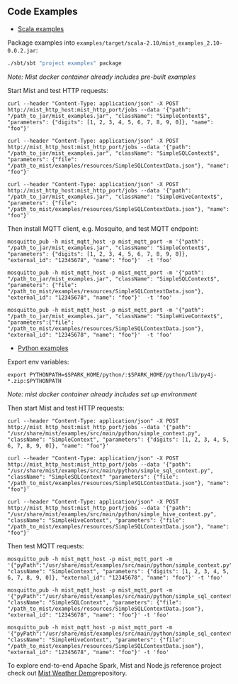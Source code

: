 ## Code Examples

* [Scala examples](https://github.com/Hydrospheredata/mist/tree/master/examples/src/main/scala)

Package examples into `examples/target/scala-2.10/mist_examples_2.10-0.0.2.jar`: 

```sh
./sbt/sbt "project examples" package
```

_Note: Mist docker container already includes pre-built examples_

Start Mist and test HTTP requests:

```
curl --header "Content-Type: application/json" -X POST http://mist_http_host:mist_http_port/jobs --data '{"path": "/path_to_jar/mist_examples.jar", "className": "SimpleContext$", "parameters": {"digits": [1, 2, 3, 4, 5, 6, 7, 8, 9, 0]}, "name": "foo"}'

curl --header "Content-Type: application/json" -X POST http://mist_http_host:mist_http_port/jobs --data '{"path": "/path_to_jar/mist_examples.jar", "className": "SimpleSQLContext$", "parameters": {"file": "/path_to_mist/examples/resources/SimpleSQLContextData.json"}, "name": "foo"}'

curl --header "Content-Type: application/json" -X POST http://mist_http_host:mist_http_port/jobs --data '{"path": "/path_to_jar/mist_examples.jar", "className": "SimpleHiveContext$", "parameters": {"file": "/path_to_mist/examples/resources/SimpleSQLContextData.json"}, "name": "foo"}'

```

Then install MQTT client, e.g. Mosquito, and test MQTT endpoint:

```
mosquitto_pub -h mist_mqtt_host -p mist_mqtt_port -m '{"path": "/path_to_jar/mist_examples.jar", "className": "SimpleContext$", "parameters": {"digits": [1, 2, 3, 4, 5, 6, 7, 8, 9, 0]}, "external_id": "12345678", "name": "foo"}'  -t 'foo'

mosquitto_pub -h mist_mqtt_host -p mist_mqtt_port -m '{"path": "/path_to_jar/mist_examples.jar", "className": "SimpleSQLContext$", "parameters": {"file": "/path_to_mist/examples/resources/SimpleSQLContextData.json"}, "external_id": "12345678", "name": "foo"}'  -t 'foo'

mosquitto_pub -h mist_mqtt_host -p mist_mqtt_port -m '{"path": "/path_to_jar/mist_examples.jar", "className": "SimpleHiveContext$", "parameters":{"file": "/path_to_mist/examples/resources/SimpleSQLContextData.json"}, "external_id": "12345678", "name": "foo"}'  -t 'foo'

```

* [Python examples](https://github.com/Hydrospheredata/mist/tree/master/examples/src/main/python)

Export env variables: 

```
export PYTHONPATH=$SPARK_HOME/python/:$SPARK_HOME/python/lib/py4j-*.zip:$PYTHONPATH
```
_Note: mist docker container already includes set up environment_

Then start Mist and test HTTP requests:

``` 
curl --header "Content-Type: application/json" -X POST http://mist_http_host:mist_http_port/jobs --data '{"path": "/usr/share/mist/examples/src/main/python/simple_context.py", "className": "SimpleContext", "parameters": {"digits": [1, 2, 3, 4, 5, 6, 7, 8, 9, 0]}, "name": "foo"}'

curl --header "Content-Type: application/json" -X POST http://mist_http_host:mist_http_port/jobs --data '{"path": "/usr/share/mist/examples/src/main/python/simple_sql_context.py", "className": "SimpleSQLContext" "parameters": {"file": "/path_to_mist/examples/resources/SimpleSQLContextData.json"}, "name": "foo"}'

curl --header "Content-Type: application/json" -X POST http://mist_http_host:mist_http_port/jobs --data '{"path": "/usr/share/mist/examples/src/main/python/simple_hive_context.py", "className": "SimpleHiveContext", "parameters": {"file": "/path_to_mist/examples/resources/SimpleSQLContextData.json"}, "name": "foo"}'
```

Then test MQTT requests:

```
mosquitto_pub -h mist_mqtt_host -p mist_mqtt_port -m '{"pyPath":"/usr/share/mist/examples/src/main/python/simple_context.py", "className": "SimpleContext", "parameters": {"digits": [1, 2, 3, 4, 5, 6, 7, 8, 9, 0]}, "external_id": "12345678", "name": "foo"}' -t 'foo'

mosquitto_pub -h mist_mqtt_host -p mist_mqtt_port -m '{"pyPath":"/usr/share/mist/examples/src/main/python/simple_sql_context.py", "className": "SimpleSQLContext", "parameters": {"file": "/path_to_mist/examples/resources/SimpleSQLContextData.json"}, "external_id": "12345678", "name": "foo"}' -t 'foo'

mosquitto_pub -h mist_mqtt_host -p mist_mqtt_port -m '{"pyPath":"/usr/share/mist/examples/src/main/python/simple_sql_context.py", "className": "SimpleHiveContext", "parameters": {"file": "/path_to_mist/examples/resources/SimpleSQLContextData.json"}, "external_id": "12345678", "name": "foo"}' -t 'foo'

```

To explore end-to-end Apache Spark, Mist and Node.js reference project check out [Mist Weather Demo](https://github.com/Hydrospheredata/mist-weather-demo)repository.



